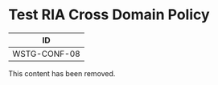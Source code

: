 # Test RIA Cross Domain Policy

|ID          |
|------------|
|WSTG-CONF-08|

This content has been removed.